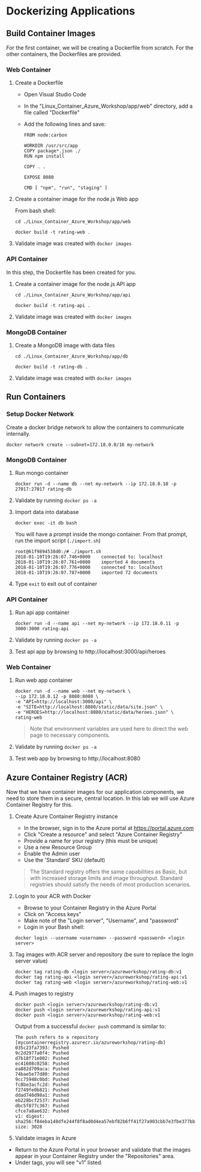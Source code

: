 # Dockerizing Applications

## Build Container Images

For the first container, we will be creating a Dockerfile from scratch. For the other containers, the Dockerfiles are provided.

### Web Container

1. Create a Dockerfile

    * Open Visual Studio Code
    * In the "Linux_Container_Azure_Workshop/app/web" directory, add a file called "Dockerfile"
    * Add the following lines and save:

        ```
        FROM node:carbon

        WORKDIR /usr/src/app
        COPY package*.json ./
        RUN npm install

        COPY . .

        EXPOSE 8080

        CMD [ "npm", "run", "staging" ]
        ```

2. Create a container image for the node.js Web app

    From bash shell: 

    ```
    cd ./Linux_Container_Azure_Workshop/app/web

    docker build -t rating-web .
    ```

3. Validate image was created with `docker images`

### API Container

In this step, the Dockerfile has been created for you. 

1. Create a container image for the node.js API app

    ```
    cd ./Linux_Container_Azure_Workshop/app/api

    docker build -t rating-api .
    ```

2. Validate image was created with `docker images`

### MongoDB Container

1. Create a MongoDB image with data files

    ```
    cd ./Linux_Container_Azure_Workshop/app/db

    docker build -t rating-db .
    ```

2. Validate image was created with `docker images`


## Run Containers

### Setup Docker Network

Create a docker bridge network to allow the containers to communicate internally. 

```
docker network create --subnet=172.18.0.0/16 my-network
```

### MongoDB Container

1. Run mongo container

    ```
    docker run -d --name db --net my-network --ip 172.18.0.10 -p 27017:27017 rating-db
    ```

2. Validate by running `docker ps -a`

3. Import data into database

    ```
    docker exec -it db bash
    ```

    You will have a prompt inside the mongo container. From that prompt, run the import script (`./import.sh`)

    ```
    root@61f9894538d0:/# ./import.sh
    2018-01-10T19:26:07.746+0000	connected to: localhost
    2018-01-10T19:26:07.761+0000	imported 4 documents
    2018-01-10T19:26:07.776+0000	connected to: localhost
    2018-01-10T19:26:07.787+0000	imported 72 documents
    ```

4. Type `exit` to exit out of container

### API Container

1. Run api app container

    ```
    docker run -d --name api --net my-network --ip 172.18.0.11 -p 3000:3000 rating-api
    ```

2. Validate by running `docker ps -a`

3. Test api app by browsing to http://localhost:3000/api/heroes 

### Web Container

1. Run web app container

    ```
    docker run -d --name web --net my-network \
    --ip 172.18.0.12 -p 8080:8080 \
    -e "API=http://localhost:3000/api" \
    -e "SITE=http://localhost:8080/static/data/site.json" \
    -e "HEROES=http://localhost:8080/static/data/heroes.json" \ 
    rating-web
    ```

    > Note that environment variables are used here to direct the web page to necessary components.

2. Validate by running `docker ps -a`

3. Test web app by browsing to http://localhost:8080


## Azure Container Registry (ACR)

Now that we have container images for our application components, we need to store them in a secure, central location. In this lab we will use Azure Container Registry for this.

1. Create Azure Container Registry instance

    * In the browser, sign in to the Azure portal at https://portal.azure.com
    * Click "Create a resource" and select "Azure Container Registry"
    * Provide a name for your registry (this must be unique)
    * Use a new Resource Group
    * Enable the Admin user
    * Use the 'Standard' SKU (default)

    > The Standard registry offers the same capabilities as Basic, but with increased storage limits and image throughput. Standard registries should satisfy the needs of most production scenarios.

2. Login to your ACR with Docker

    * Browse to your Container Registry in the Azure Portal
    * Click on "Access keys"
    * Make note of the "Login server", "Username", and "password"
    * Login in your Bash shell: 

    ```
    docker login --username <username> --password <password> <login server>
    ```

3. Tag images with ACR server and repository (be sure to replace the login server value)

    ```
    docker tag rating-db <login server>/azureworkshop/rating-db:v1
    docker tag rating-api <login server>/azureworkshop/rating-api:v1
    docker tag rating-web <login server>/azureworkshop/rating-web:v1
    ```

3. Push images to registry

    ```
    docker push <login server>/azureworkshop/rating-db:v1
    docker push <login server>/azureworkshop/rating-api:v1
    docker push <login server>/azureworkshop/rating-web:v1
    ```

    Output from a successful `docker push` command is similar to:

    ```
    The push refers to a repository [mycontainerregistry.azurecr.io/azureworkshop/rating-db]
    035c23fa7393: Pushed
    9c2d2977a0f4: Pushed
    d7b18f71e002: Pushed
    ec41608c0258: Pushed
    ea882d709aca: Pushed
    74bae5e77d80: Pushed
    9cc75948c0bd: Pushed
    fc8be3acfc2d: Pushed
    f2749fe0b821: Pushed
    ddad740d98a1: Pushed
    eb228bcf2537: Pushed
    dbc5f877c367: Pushed
    cfce7a8ae632: Pushed
    v1: digest: sha256:f84eba148dfe244f8f8ad0d4ea57ebf82b6ff41f27a903cbb7e3fbe377bb290a size: 3028
    ```

4. Validate images in Azure

* Return to the Azure Portal in your browser and validate that the images appear in your Container Registry under the "Repositories" area.
* Under tags, you will see "v1" listed.
